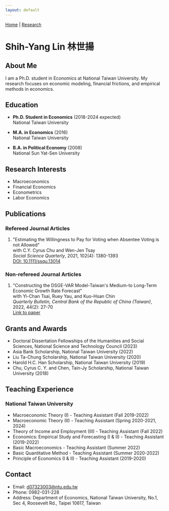 ```yaml
---
layout: default
---
```


[Home](index.md) | [Research](research.md)

# Shih-Yang Lin 林世揚

## About Me
I am a Ph.D. student in Economics at National Taiwan University. My research focuses on economic modeling, financial frictions, and empirical methods in economics.

## Education
- **Ph.D. Student in Economics** (2018-2024 expected)  
  National Taiwan University

- **M.A. in Economics** (2016)  
  National Taiwan University

- **B.A. in Political Economy** (2008)  
  National Sun Yat-Sen University

## Research Interests
- Macroeconomics
- Financial Economics
- Econometrics
- Labor Economics

## Publications

### Refereed Journal Articles
1. "Estimating the Willingness to Pay for Voting when Absentee Voting is not Allowed"  
   with C.Y. Cyrus Chu and Wen-Jen Tsay  
   *Social Science Quarterly*, 2021, 102(4): 1380-1393  
   [DOI: 10.1111/ssqu.13014](https://doi.org/10.1111/ssqu.13014)

### Non-refereed Journal Articles
1. "Constructing the DSGE-VAR Model-Taiwan's Medium-to Long-Term Economic Growth Rate Forecast"  
   with Yi-Chan Tsai, Ruey Yau, and Kuo-Hsan Chin  
   *Quarterly Bulletin, Central Bank of the Republic of China (Taiwan)*, 2022, 44(2): 27-70  
   [Link to paper](https://www.cbc.gov.tw/dl-191344-3ea494656eea4c00823226f85f309220.html)

## Grants and Awards
- Doctoral Dissertation Fellowships of the Humanities and Social Sciences, National Science and Technology Council (2023)
- Asia Bank Scholarship, National Taiwan University (2022)
- Liu Ta-Chung Scholarship, National Taiwan University (2020)
- Harold H.C. Han Scholarship, National Taiwan University (2019)
- Chu, Cyrus C. Y. and Chen, Tain-Jy Scholarship, National Taiwan University (2018)

## Teaching Experience
### National Taiwan University
- Macroeconomic Theory (I) - Teaching Assistant (Fall 2019-2022)
- Macroeconomic Theory (II) - Teaching Assistant (Spring 2020-2021, 2024)
- Theory of Income and Employment (III) - Teaching Assistant (Fall 2022)
- Economics: Empirical Study and Forecasting (I & II) - Teaching Assistant (2019-2022)
- Basic Macroeconomics - Teaching Assistant (Summer 2022)
- Basic Quantitative Method - Teaching Assistant (Summer 2020-2022)
- Principle of Economics (I & II) - Teaching Assistant (2019-2020)

## Contact
- Email: d07323003@ntu.edu.tw
- Phone: 0982-031-228
- Address: Department of Economics, National Taiwan University, No.1, Sec 4, Roosevelt Rd., Taipei 10617, Taiwan
